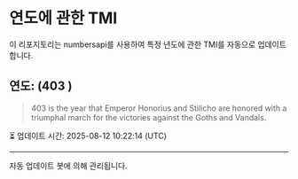 
# 연도에 관한 TMI

이 리포지토리는 numbersapi를 사용하여 특정 년도에 관한 TMI를 자동으로 업데이트합니다.

## 연도: (403 )
> 403 is the year that Emperor Honorius and Stilicho are honored with a triumphal march for the victories against the Goths and Vandals.

⏳ 업데이트 시간: 2025-08-12 10:22:14 (UTC)

---
자동 업데이트 봇에 의해 관리됩니다.
